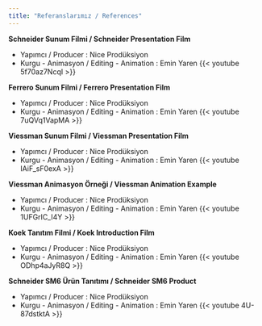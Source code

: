 ```yaml
---
title: "Referanslarımız / References"
---
```


**Schneider Sunum Filmi / Schneider Presentation Film**
* Yapımcı / Producer : Nice Prodüksiyon
* Kurgu - Animasyon / Editing - Animation : Emin Yaren
{{< youtube 5f70az7NcqI >}}



**Ferrero Sunum Filmi / Ferrero Presentation Film**
* Yapımcı / Producer : Nice Prodüksiyon
* Kurgu - Animasyon / Editing - Animation : Emin Yaren
{{< youtube 7uQVq1VapMA >}}



**Viessman Sunum Filmi / Viessman Presentation Film**
* Yapımcı / Producer : Nice Prodüksiyon
* Kurgu - Animasyon / Editing - Animation : Emin Yaren
{{< youtube IAiF_sF0exA >}}

**Viessman Animasyon Örneği / Viessman Animation Example**
* Yapımcı / Producer : Nice Prodüksiyon
* Kurgu - Animasyon / Editing - Animation : Emin Yaren
{{< youtube 1UFGrIC_I4Y >}}

**Koek Tanıtım Filmi / Koek Introduction Film**
* Yapımcı / Producer : Nice Prodüksiyon
* Kurgu - Animasyon / Editing - Animation : Emin Yaren
{{< youtube ODhp4aJyR8Q >}}

**Schneider SM6 Ürün Tanıtımı / Schneider SM6 Product**
* Yapımcı / Producer : Nice Prodüksiyon
* Kurgu - Animasyon / Editing - Animation : Emin Yaren
{{< youtube 4U-87dstktA >}}
